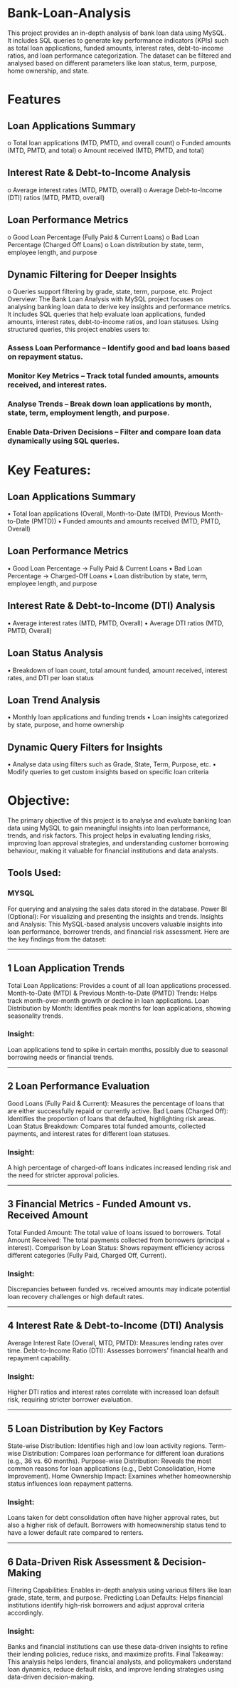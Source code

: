 # Bank-Loan-Analysis
This project provides an in-depth analysis of bank loan data using MySQL. It includes SQL queries to generate key performance indicators (KPIs) such as total loan applications, funded amounts, interest rates, debt-to-income ratios, and loan performance categorization. The dataset can be filtered and analysed based on different parameters like loan status, term, purpose, home ownership, and state.
# Features
## Loan Applications Summary
o	Total loan applications (MTD, PMTD, and overall count)
o	Funded amounts (MTD, PMTD, and total)
o	Amount received (MTD, PMTD, and total)
## Interest Rate & Debt-to-Income Analysis
o	Average interest rates (MTD, PMTD, overall)
o	Average Debt-to-Income (DTI) ratios (MTD, PMTD, overall)
## Loan Performance Metrics
o	Good Loan Percentage (Fully Paid & Current Loans)
o	Bad Loan Percentage (Charged Off Loans)
o	Loan distribution by state, term, employee length, and purpose
## Dynamic Filtering for Deeper Insights
o	Queries support filtering by grade, state, term, purpose, etc.
Project Overview:
The Bank Loan Analysis with MySQL project focuses on analysing banking loan data to derive key insights and performance metrics. It includes SQL queries that help evaluate loan applications, funded amounts, interest rates, debt-to-income ratios, and loan statuses.
Using structured queries, this project enables users to:
### Assess Loan Performance – Identify good and bad loans based on repayment status.
### Monitor Key Metrics – Track total funded amounts, amounts received, and interest rates.
### Analyse Trends – Break down loan applications by month, state, term, employment length, and purpose.
### Enable Data-Driven Decisions – Filter and compare loan data dynamically using SQL queries.
# Key Features:
## Loan Applications Summary
•	Total loan applications (Overall, Month-to-Date (MTD), Previous Month-to-Date (PMTD))
•	Funded amounts and amounts received (MTD, PMTD, Overall)
## Loan Performance Metrics
•	Good Loan Percentage → Fully Paid & Current Loans
•	Bad Loan Percentage → Charged-Off Loans
•	Loan distribution by state, term, employee length, and purpose
## Interest Rate & Debt-to-Income (DTI) Analysis
•	Average interest rates (MTD, PMTD, Overall)
•	Average DTI ratios (MTD, PMTD, Overall)
## Loan Status Analysis
•	Breakdown of loan count, total amount funded, amount received, interest rates, and DTI per loan status
## Loan Trend Analysis
•	Monthly loan applications and funding trends
•	Loan insights categorized by state, purpose, and home ownership
## Dynamic Query Filters for Insights
•	Analyse data using filters such as Grade, State, Term, Purpose, etc.
•	Modify queries to get custom insights based on specific loan criteria
# Objective:
The primary objective of this project is to analyse and evaluate banking loan data using MySQL to gain meaningful insights into loan performance, trends, and risk factors. 
This project helps in evaluating lending risks, improving loan approval strategies, and understanding customer borrowing behaviour, making it valuable for financial institutions and data analysts.
## Tools Used:
### MYSQL
For querying and analysing the sales data stored in the database. Power BI (Optional): For visualizing and presenting the insights and trends.
Insights and Analysis:
This MySQL-based analysis uncovers valuable insights into loan performance, borrower trends, and financial risk assessment. Here are the key findings from the dataset:
________________________________________
## 1 Loan Application Trends
 Total Loan Applications: Provides a count of all loan applications processed.
 Month-to-Date (MTD) & Previous Month-to-Date (PMTD) Trends: Helps track month-over-month growth or decline in loan applications.
Loan Distribution by Month: Identifies peak months for loan applications, showing seasonality trends.
### Insight:
Loan applications tend to spike in certain months, possibly due to seasonal borrowing needs or financial trends.
________________________________________
## 2 Loan Performance Evaluation
Good Loans (Fully Paid & Current): Measures the percentage of loans that are either successfully repaid or currently active.
Bad Loans (Charged Off): Identifies the proportion of loans that defaulted, highlighting risk areas.
Loan Status Breakdown: Compares total funded amounts, collected payments, and interest rates for different loan statuses.
### Insight:
A high percentage of charged-off loans indicates increased lending risk and the need for stricter approval policies.
________________________________________
## 3 Financial Metrics - Funded Amount vs. Received Amount
Total Funded Amount: The total value of loans issued to borrowers.
Total Amount Received: The total payments collected from borrowers (principal + interest).
Comparison by Loan Status: Shows repayment efficiency across different categories (Fully Paid, Charged Off, Current).
### Insight:
Discrepancies between funded vs. received amounts may indicate potential loan recovery challenges or high default rates.
________________________________________
## 4 Interest Rate & Debt-to-Income (DTI) Analysis
Average Interest Rate (Overall, MTD, PMTD): Measures lending rates over time.
Debt-to-Income Ratio (DTI): Assesses borrowers' financial health and repayment capability.
### Insight:
Higher DTI ratios and interest rates correlate with increased loan default risk, requiring stricter borrower evaluation.
________________________________________
## 5 Loan Distribution by Key Factors
State-wise Distribution: Identifies high and low loan activity regions.
Term-wise Distribution: Compares loan performance for different loan durations (e.g., 36 vs. 60 months).
Purpose-wise Distribution: Reveals the most common reasons for loan applications (e.g., Debt Consolidation, Home Improvement).
Home Ownership Impact: Examines whether homeownership status influences loan repayment patterns.
### Insight:
Loans taken for debt consolidation often have higher approval rates, but also a higher risk of default. Borrowers with homeownership status tend to have a lower default rate compared to renters.
________________________________________
## 6 Data-Driven Risk Assessment & Decision-Making
Filtering Capabilities: Enables in-depth analysis using various filters like loan grade, state, term, and purpose.
Predicting Loan Defaults: Helps financial institutions identify high-risk borrowers and adjust approval criteria accordingly.
### Insight:
Banks and financial institutions can use these data-driven insights to refine their lending policies, reduce risks, and maximize profits.
Final Takeaway:
This analysis helps lenders, financial analysts, and policymakers understand loan dynamics, reduce default risks, and improve lending strategies using data-driven decision-making.


